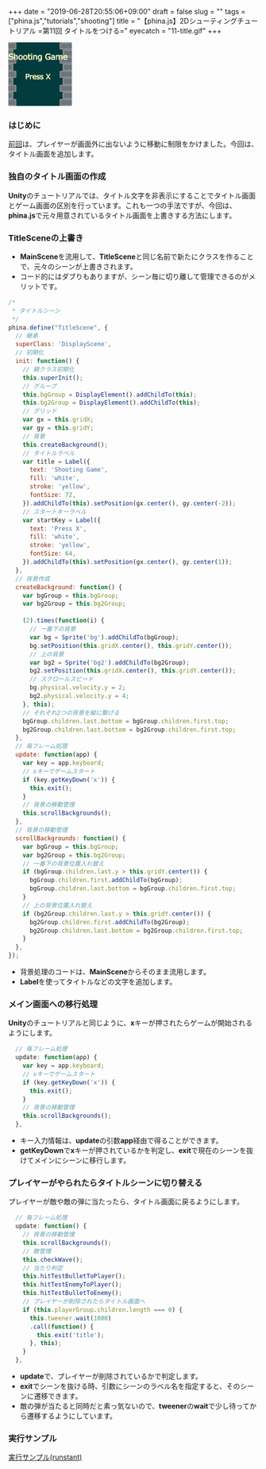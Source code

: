 +++
date = "2019-06-28T20:55:06+09:00"
draft = false
slug = ""
tags = ["phina.js","tutorials","shooting"]
title = "【phina.js】2Dシューティングチュートリアル =第11回 タイトルをつける="
eyecatch = "11-title.gif"
+++

![11-title.gif](11-title.gif)

### はじめに
[前回](/posts/tutorials/phina-shooting-10/)は、プレイヤーが画面外に出ないように移動に制限をかけました。今回は、タイトル画面を追加します。

### 独自のタイトル画面の作成

**Unity**のチュートリアルでは、タイトル文字を非表示にすることでタイトル画面とゲーム画面の区別を行っています。これも一つの手法ですが、今回は、**phina.js**で元々用意されているタイトル画面を上書きする方法にします。

### TitleSceneの上書き
- **MainScene**を流用して、**TitleScene**と同じ名前で新たにクラスを作ることで、元々のシーンが上書きされます。
- コード的にはダブりもありますが、シーン毎に切り離して管理できるのがメリットです。

```javascript
/*
 * タイトルシーン
 */
phina.define("TitleScene", {
  // 継承
  superClass: 'DisplayScene',
  // 初期化
  init: function() {
    // 親クラス初期化
    this.superInit();
    // グループ
    this.bgGroup = DisplayElement().addChildTo(this);
    this.bg2Group = DisplayElement().addChildTo(this);
    // グリッド
    var gx = this.gridX;
    var gy = this.gridY;
    // 背景
    this.createBackground();
    // タイトルラベル
    var title = Label({
      text: 'Shooting Game',
      fill: 'white',
      stroke: 'yellow',
      fontSize: 72,
    }).addChildTo(this).setPosition(gx.center(), gy.center(-2));
    // スタートキーラベル
    var startKey = Label({
      text: 'Press X',
      fill: 'white',
      stroke: 'yellow',
      fontSize: 64,
    }).addChildTo(this).setPosition(gx.center(), gy.center(1));
  },
  // 背景作成
  createBackground: function() {
    var bgGroup = this.bgGroup;
    var bg2Group = this.bg2Group;
    
    (2).times(function(i) {
      // 一番下の背景
      var bg = Sprite('bg').addChildTo(bgGroup);
      bg.setPosition(this.gridX.center(), this.gridY.center());
      // 上の背景
      var bg2 = Sprite('bg2').addChildTo(bg2Group);
      bg2.setPosition(this.gridX.center(), this.gridY.center());
      // スクロールスピード
      bg.physical.velocity.y = 2;
      bg2.physical.velocity.y = 4;
    }, this);
    // それぞれ2つの背景を縦に繋げる
    bgGroup.children.last.bottom = bgGroup.children.first.top;
    bg2Group.children.last.bottom = bg2Group.children.first.top;
  },
  // 毎フレーム処理
  update: function(app) {
    var key = app.keyboard;
    // xキーでゲームスタート
    if (key.getKeyDown('x')) {
      this.exit();
    }
    // 背景の移動管理
    this.scrollBackgrounds();
  },
  // 背景の移動管理
  scrollBackgrounds: function() {
    var bgGroup = this.bgGroup;
    var bg2Group = this.bg2Group;
    // 一番下の背景位置入れ替え
    if (bgGroup.children.last.y > this.gridY.center()) {
      bgGroup.children.first.addChildTo(bgGroup);
      bgGroup.children.last.bottom = bgGroup.children.first.top;
    }
    // 上の背景位置入れ替え
    if (bg2Group.children.last.y > this.gridY.center()) {
      bg2Group.children.first.addChildTo(bg2Group);
      bg2Group.children.last.bottom = bg2Group.children.first.top;
    }
  },
});
```

 - 背景処理のコードは、**MainScene**からそのまま流用します。
 - **Label**を使ってタイトルなどの文字を追加します。

### メイン画面への移行処理
**Unity**のチュートリアルと同じように、**x**キーが押されたらゲームが開始されるようにします。

```javascript
  // 毎フレーム処理
  update: function(app) {
    var key = app.keyboard;
    // xキーでゲームスタート
    if (key.getKeyDown('x')) {
      this.exit();
    }
    // 背景の移動管理
    this.scrollBackgrounds();
  },
```

 - キー入力情報は、**update**の引数**app**経由で得ることができます。
 - **getKeyDown**で**x**キーが押されているかを判定し、**exit**で現在のシーンを抜けてメインにシーンに移行します。

### プレイヤーがやられたらタイトルシーンに切り替える

プレイヤーが敵や敵の弾に当たったら、タイトル画面に戻るようにします。

```javascript
  // 毎フレーム処理
  update: function() {
    // 背景の移動管理
    this.scrollBackgrounds();
    // 敵管理
    this.checkWave();
    // 当たり判定
    this.hitTestBulletToPlayer();
    this.hitTestEnemyToPlayer();
    this.hitTestBulletToEnemy();
    // プレイヤーが削除されたらタイトル画面へ
    if (this.playerGroup.children.length === 0) {
      this.tweener.wait(1000)
      .call(function() {
        this.exit('title');
      }, this);
    }
  },
```

 - **update**で、プレイヤーが削除されているかで判定します。
 - **exit**でシーンを抜ける時、引数にシーンのラベル名を指定すると、そのシーンに遷移できます。
 - 敵の弾が当たると同時だと素っ気ないので、**tweener**の**wait**で少し待ってから遷移するようにしています。

### 実行サンプル

[実行サンプル(runstant)](https://runstant.com/alkn203/projects/181891d2)
